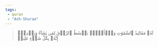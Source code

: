 ```yaml
---
tags: 
 - quran 
 - "Ash-Shuraa"
---
```


> لَهُۥ مَقَالِيدُ ٱلسَّمَٰوَٰتِ وَٱلۡأَرۡضِۖ يَبۡسُطُ ٱلرِّزۡقَ لِمَن يَشَآءُ وَيَقۡدِرُۚ إِنَّهُۥ بِكُلِّ شَيۡءٍ عَلِيمٞ
